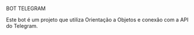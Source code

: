 BOT TELEGRAM

Este bot é um projeto que utiliza Orientação a Objetos e conexão com a API do Telegram.

